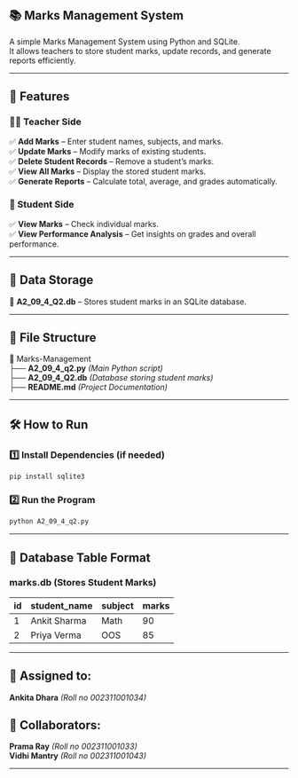 ## **📚 Marks Management System**  
A simple Marks Management System using Python and SQLite.  
It allows teachers to store student marks, update records, and generate reports efficiently.

---

## **📌 Features**  
### **👨‍🏫 Teacher Side**  
✅ **Add Marks** – Enter student names, subjects, and marks.  
✅ **Update Marks** – Modify marks of existing students.  
✅ **Delete Student Records** – Remove a student’s marks.  
✅ **View All Marks** – Display the stored student marks.  
✅ **Generate Reports** – Calculate total, average, and grades automatically.  

### **📖 Student Side**  
✅ **View Marks** – Check individual marks.  
✅ **View Performance Analysis** – Get insights on grades and overall performance.  

---

## **📂 Data Storage**  
🔹 **A2_09_4_Q2.db** – Stores student marks in an SQLite database.  

---

## **📜 File Structure**  
📂 Marks-Management  
 ├── **A2_09_4_q2.py**  *(Main Python script)*  
 ├── **A2_09_4_Q2.db**  *(Database storing student marks)*  
 ├── **README.md**  *(Project Documentation)*  

---

## **🛠️ How to Run**  

### **1️⃣ Install Dependencies (if needed)**  
```bash
pip install sqlite3
```

### **2️⃣ Run the Program**  
```bash
python A2_09_4_q2.py
```

---

## **📂 Database Table Format**  

### **marks.db (Stores Student Marks)**  
| id  | student_name | subject | marks |  
|-----|-------------|---------|-------|  
| 1   | Ankit Sharma | Math    | 90    |  
| 2   | Priya Verma  | OOS | 85    |  

---

## **👥 Assigned to:**  
**Ankita Dhara** *(Roll no 002311001034)*  

## **🤝 Collaborators:**  
**Prama Ray** *(Roll no 002311001033)*  
**Vidhi Mantry** *(Roll no 002311001043)*  

---
